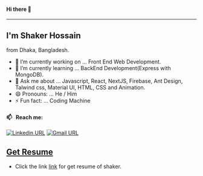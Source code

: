 #### Hi there 👋
___
## I'm Shaker Hossain
from Dhaka, Bangladesh.


- 🔭 I’m currently working on ... Front End Web Development.
- 🌱 I’m currently learning ... BackEnd Development(Express with MongoDB).
- 💬 Ask me about ... Javascript, React, NextJS, Firebase, Ant Design, Talwind css, Material UI, HTML, CSS and Animation.
- 😄 Pronouns: ... He / Him
- ⚡ Fun fact: ... Coding Machine

#### 📫 &nbsp; Reach me:

[![Linkedin URL](https://img.shields.io/badge/social--badge?style=social&label=linkedin&logo=linkedin)](https://www.linkedin.com/in/shaker-hossain-49b2381ba/)
[![Gmail URL](https://img.shields.io/badge/social--badge?style=social&label=email&logo=gmail)](mailto:shaker.hossain87@gmail.com)


## [Get Resume](https://drive.google.com/file/d/1xzEfn0aUgXJkD3hx-O5jgeFpWr0uc3Aj/view?usp=sharing)
* Click the link [link]([http://www.example.com](https://drive.google.com/file/d/1xzEfn0aUgXJkD3hx-O5jgeFpWr0uc3Aj/view?usp=sharing)) for get resume of shaker.

<!-- <img width="550px" alt="Shaker Hossain Github Stats"  src="https://github-readme-stats.vercel.app/api?username=shaker87&show_icons=true"/> -->
</br>

<!-- [![Top Langs card](https://github-readme-stats.vercel.app/api/top-langs/?username=shaker87&card_width=550)](https://github.com/Shaker87/) -->
